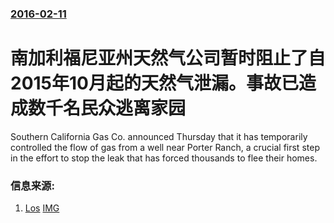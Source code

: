 ### [2016-02-11](/news/2016/02/11/index.md)

##### 
#  南加利福尼亚州天然气公司暂时阻止了自2015年10月起的天然气泄漏。事故已造成数千名民众逃离家园 

Southern California Gas Co. announced Thursday that it has temporarily controlled the flow of gas from a well near Porter Ranch, a crucial first step in the effort to stop the leak that has forced thousands to flee their homes. 


### 信息来源:

1. [Los](http://www.latimes.com/local/lanow/la-me-ln-porter-ranch-gas-leak-fix-20160211-story.html) [IMG](https://ca-times.brightspotcdn.com/dims4/default/c7b09a1/2147483647/strip/true/crop/2048x1075+0+101/resize/1200x630!/quality/90/?url=https%3A%2F%2Fcalifornia-times-brightspot.s3.amazonaws.com%2Fa4%2F4f%2Ff7c615a623be660cb6d40711db19%2Fla-2452609-me-0211-porter-ranch-1-brv-jpg-20160210)
